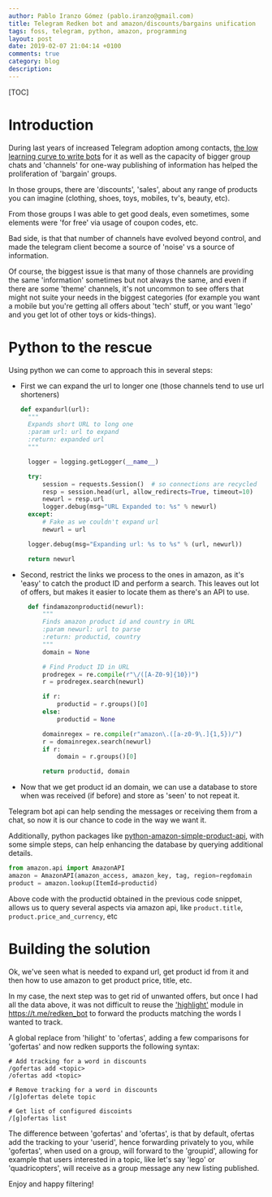 ```yaml
---
author: Pablo Iranzo Gómez (pablo.iranzo@gmail.com)
title: Telegram Redken bot and amazon/discounts/bargains unification
tags: foss, telegram, python, amazon, programming
layout: post
date: 2019-02-07 21:04:14 +0100
comments: true
category: blog
description:
---
```


[TOC]

# Introduction

During last years of increased Telegram adoption among contacts, [the low learning curve to write bots]({filename}2015-06-26-writing-a-telegram-dot-org-bot-in-python.markdown) for it as well as the capacity of bigger group chats and 'channels' for one-way publishing of information has helped the proliferation of 'bargain' groups.

In those groups, there are 'discounts', 'sales', about any range of products you can imagine (clothing, shoes, toys, mobiles, tv's, beauty, etc).

From those groups I was able to get good deals, even sometimes, some elements were 'for free' via usage of coupon codes, etc.

Bad side, is that that number of channels have evolved beyond control, and made the telegram client become a source of 'noise' vs a source of information.

Of course, the biggest issue is that many of those channels are providing the same 'information' sometimes but not always the same, and even if there are some 'theme' channels, it's not uncommon to see offers that might not suite your needs in the biggest categories (for example you want a mobile but you're getting all offers about 'tech' stuff, or you want 'lego' and you get lot of other toys or kids-things).

# Python to the rescue

Using python we can come to approach this in several steps:

- First we can expand the url to longer one (those channels tend to use url shorteners)
  ~~~py
  def expandurl(url):
    """
    Expands short URL to long one
    :param url: url to expand
    :return: expanded url
    """

    logger = logging.getLogger(__name__)

    try:
        session = requests.Session()  # so connections are recycled
        resp = session.head(url, allow_redirects=True, timeout=10)
        newurl = resp.url
        logger.debug(msg="URL Expanded to: %s" % newurl)
    except:
        # Fake as we couldn't expand url
        newurl = url

    logger.debug(msg="Expanding url: %s to %s" % (url, newurl))

    return newurl
  ~~~

- Second, restrict the links we process to the ones in amazon, as it's 'easy' to catch the product ID and perform a search. This leaves out lot of offers, but makes it easier to locate them as there's an API to use.
  ~~~py
    def findamazonproductid(newurl):
        """
        Finds amazon product id and country in URL
        :param newurl: url to parse
        :return: productid, country
        """
        domain = None

        # Find Product ID in URL
        prodregex = re.compile(r"\/([A-Z0-9]{10})")
        r = prodregex.search(newurl)

        if r:
            productid = r.groups()[0]
        else:
            productid = None

        domainregex = re.compile(r"amazon\.([a-z0-9\.]{1,5})/")
        r = domainregex.search(newurl)
        if r:
            domain = r.groups()[0]

        return productid, domain
  ~~~

- Now that we get product id an domain, we can use a database to store when was received (if before) and store as 'seen' to not repeat it.

Telegram bot api can help sending the messages or receiving them from a chat, so now it is our chance to code in the way we want it.

Additionally, python packages like [python-amazon-simple-product-api](https://github.com/yoavaviram/python-amazon-simple-product-api), with some simple steps, can help enhancing the database by querying additional details.

~~~py
from amazon.api import AmazonAPI
amazon = AmazonAPI(amazon_access, amazon_key, tag, region=regdomain
product = amazon.lookup(ItemId=productid)
~~~

Above code with the productid obtained in the previous code snippet, allows us to query several aspects via amazon api, like `product.title`, `product.price_and_currency`, etc

# Building the solution

Ok, we've seen what is needed to expand url, get product id from it and then how to use amazon to get product price, title, etc.

In my case, the next step was to get rid of unwanted offers, but once I had all the data above, it was not difficult to reuse the ['highlight'](https://github.com/iranzo/stampython/blob/master/stampy/plugin/highlight.py) module in <https://t.me/redken_bot> to forward the products matching the words I wanted to track.

A global replace from 'hilight' to 'ofertas', adding a few comparisons for 'gofertas' and now redken supports the following syntax:

~~~
# Add tracking for a word in discounts
/gofertas add <topic>
/ofertas add <topic>

# Remove tracking for a word in discounts
/[g]ofertas delete topic

# Get list of configured discoints
/[g]ofertas list
~~~

The difference between 'gofertas' and 'ofertas', is that by default, ofertas add the tracking to your 'userid', hence forwarding privately to you, while 'gofertas', when used on a group, will forward to the 'groupid', allowing for example that users interested in a topic, like let's say 'lego' or 'quadricopters', will receive as a group message any new listing published.

Enjoy and happy filtering!
